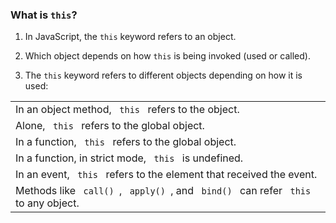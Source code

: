 ### What is **`this`**?

1. In JavaScript, the `this` keyword refers to an object.

2. Which object depends on how `this` is being invoked (used or called).

3. The `this` keyword refers to different objects depending on how it is used:

<table>
    <tbody>
        <tr>
            <td> 
                In an object method, <code> this </code> refers to the object. 
            </td>
        </tr>
        <tr>
            <td> 
                Alone, <code> this </code> refers to the global object. 
            </td>
        </tr>
        <tr>
            <td> 
                In a function, <code> this </code> refers to the global object. 
            </td>
        </tr>
        <tr>
            <td> 
                In a function, in strict mode, <code> this </code> is undefined. 
            </td>
        </tr>
        <tr>
            <td> 
                In an event, <code> this </code> refers to the element that received the event. 
            </td>
        </tr>
        <tr>
            <td> 
                Methods like <code> call() </code>, <code> apply() </code>, and <code> bind() </code> can refer <code> this </code> to any object. 
            </td>
        </tr>
    </tbody>
</table>
